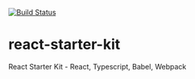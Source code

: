 [![Build Status](https://travis-ci.org/sisa-cafe/react-starter-kit.svg?branch=master)](https://travis-ci.org/sisa-cafe/react-starter-kit)
 
# react-starter-kit
React Starter Kit - React, Typescript, Babel, Webpack
